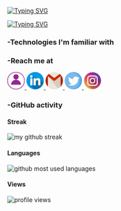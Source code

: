 
<a href="https://git.io/typing-svg"><img src="https://readme-typing-svg.demolab.com?font=Indie+Flower&size=70&duration=3000&pause=15000&color=9D92FF&vCenter=true&multiline=true&width=500&height=150&lines=Heyyyy+Y'all!!" alt="Typing SVG" /></a>


<a href="https://git.io/typing-svg"><img src="https://readme-typing-svg.demolab.com?font=Indie+Flower&size=30&pause=1000&color=9D92FF&vCenter=true&multiline=true&width=1000&height=150&lines=I'm+jana%2C+an+outta-this-world+geek+%F0%9F%91%A9%E2%80%8D%F0%9F%92%BB+;Here+u+can+find+me+sharing+my+stuff+-any+kind+of+stuff+that+interests+me!+;Keep+learning%2C+stay+hydrated!+and+follow+me+to+make+this+world+better+%F0%9F%A7%9A%E2%80%8D%E2%99%80%EF%B8%8F" alt="Typing SVG" /></a>

### -Technologies I'm familiar with



### -Reach me at

<a href="https://Janaherself.github.io">
    <img height="40px" src="/icons/portfolio.png" title="portfolio">
  </a>
<a href="https://www.linkedin.com/in/jana-abusaa">
    <img height="40px" src="/icons/linkedin.png" title="linkedIn">
  </a>
<a href="mailto:jana.abusaa@gmail.com">
    <img height="40px" src="/icons/gmail.png" title="email">
  </a>
<a href="https://twitter.com/Janaherselff">
    <img height="40px" src="/icons/twitter.png" title="twitter">
  </a>
<a href="https://instagram.com/Janaherselff">
    <img height="40px" src="/icons/instagram.png" title="instagram">
  </a>

  <br>

### -GitHub activity

#### Streak
  <img src="https://streak-stats.demolab.com/?user=janaherself&theme=holi-theme&hide_border=true&sideNums=9D92FF&sideLabels=9D92FF&currStreakLabel=9D92FF" title="my github streak">

#### Languages
  <img src="https://github-readme-stats.vercel.app/api/top-langs/?username=janaherself&layout=compact&theme=material-palenight&title_color=9D92FF&bg_color=000015&hide_border=true" title="github most used languages">

#### Views
  <img src="https://komarev.com/ghpvc/?username=janaherself&style=rounded-square&color=9D92FF" 
    title="profile views">
  
  <br>
